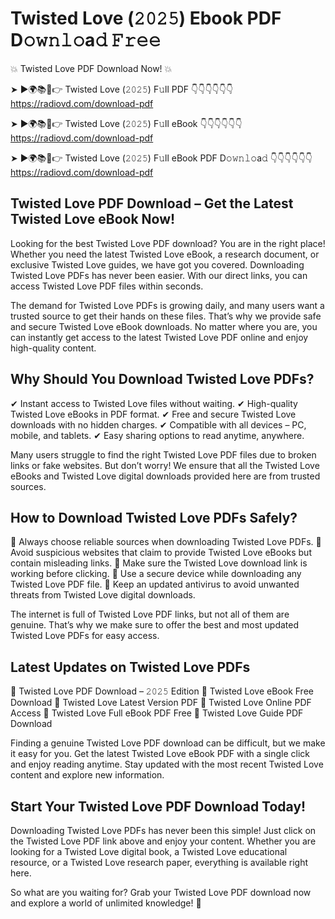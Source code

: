 # Twisted Love (𝟸𝟶𝟸𝟻) Ebook PDF D𝚘𝚠𝚗𝚕𝚘a𝚍 𝙵𝚛𝚎𝚎

💥 Twisted Love PDF Download Now! 💥

➤ ►🌍📚📱👉 Twisted Love (𝟸𝟶𝟸𝟻) F𝚞ll PDF 👇👇👇👇👇👇
https://radiovd.com/download-pdf

➤ ►🌍📚📱👉 Twisted Love (𝟸𝟶𝟸𝟻) F𝚞ll eBook 👇👇👇👇👇👇
https://radiovd.com/download-pdf

➤ ►🌍📚📱👉 Twisted Love (𝟸𝟶𝟸𝟻) F𝚞ll eBook PDF D𝚘𝚠𝚗𝚕𝚘a𝚍 👇👇👇👇👇👇
https://radiovd.com/download-pdf

## Twisted Love PDF Download – Get the Latest Twisted Love eBook Now!

Looking for the best Twisted Love PDF download? You are in the right place! Whether you need the latest Twisted Love eBook, a research document, or exclusive Twisted Love guides, we have got you covered. Downloading Twisted Love PDFs has never been easier. With our direct links, you can access Twisted Love PDF files within seconds.

The demand for Twisted Love PDFs is growing daily, and many users want a trusted source to get their hands on these files. That’s why we provide safe and secure Twisted Love eBook downloads. No matter where you are, you can instantly get access to the latest Twisted Love PDF online and enjoy high-quality content.

## Why Should You Download Twisted Love PDFs?

✔ Instant access to Twisted Love files without waiting.
✔ High-quality Twisted Love eBooks in PDF format.
✔ Free and secure Twisted Love downloads with no hidden charges.
✔ Compatible with all devices – PC, mobile, and tablets.
✔ Easy sharing options to read anytime, anywhere.

Many users struggle to find the right Twisted Love PDF files due to broken links or fake websites. But don’t worry! We ensure that all the Twisted Love eBooks and Twisted Love digital downloads provided here are from trusted sources.

## How to Download Twisted Love PDFs Safely?

📌 Always choose reliable sources when downloading Twisted Love PDFs.
📌 Avoid suspicious websites that claim to provide Twisted Love eBooks but contain misleading links.
📌 Make sure the Twisted Love download link is working before clicking.
📌 Use a secure device while downloading any Twisted Love PDF file.
📌 Keep an updated antivirus to avoid unwanted threats from Twisted Love digital downloads.

The internet is full of Twisted Love PDF links, but not all of them are genuine. That’s why we make sure to offer the best and most updated Twisted Love PDFs for easy access.

## Latest Updates on Twisted Love PDFs

🔹 Twisted Love PDF Download – 𝟸𝟶𝟸𝟻 Edition
🔹 Twisted Love eBook Free Download
🔹 Twisted Love Latest Version PDF
🔹 Twisted Love Online PDF Access
🔹 Twisted Love Full eBook PDF Free
🔹 Twisted Love Guide PDF Download

Finding a genuine Twisted Love PDF download can be difficult, but we make it easy for you. Get the latest Twisted Love eBook PDF with a single click and enjoy reading anytime. Stay updated with the most recent Twisted Love content and explore new information.

## Start Your Twisted Love PDF Download Today!

Downloading Twisted Love PDFs has never been this simple! Just click on the Twisted Love PDF link above and enjoy your content. Whether you are looking for a Twisted Love digital book, a Twisted Love educational resource, or a Twisted Love research paper, everything is available right here.

So what are you waiting for? Grab your Twisted Love PDF download now and explore a world of unlimited knowledge! 🚀